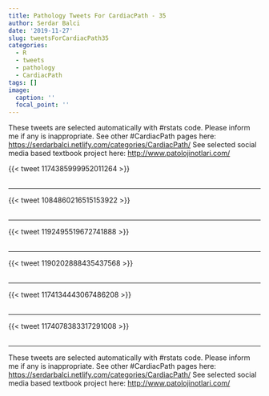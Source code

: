 ```yaml
---
title: Pathology Tweets For CardiacPath - 35
author: Serdar Balci
date: '2019-11-27'
slug: tweetsForCardiacPath35
categories:
  - R
  - tweets
  - pathology
  - CardiacPath
tags: []
image:
  caption: ''
  focal_point: ''
---
```



These tweets are selected automatically with #rstats code. Please inform me if any is inappropriate.
See other #CardiacPath pages here: https://serdarbalci.netlify.com/categories/CardiacPath/ 
See selected social media based textbook project here: http://www.patolojinotlari.com/

{{< tweet 1174385999952011264 >}}
<br>
<br>
<hr>
{{< tweet 1084860216515153922 >}}
<br>
<br>
<hr>
{{< tweet 1192495519672741888 >}}
<br>
<br>
<hr>
{{< tweet 1190202888435437568 >}}
<br>
<br>
<hr>
{{< tweet 1174134443067486208 >}}
<br>
<br>
<hr>
{{< tweet 1174078383317291008 >}}
<br>
<br>
<hr>


These tweets are selected automatically with #rstats code. Please inform me if any is inappropriate.
See other #CardiacPath pages here: https://serdarbalci.netlify.com/categories/CardiacPath/ 
See selected social media based textbook project here: http://www.patolojinotlari.com/
